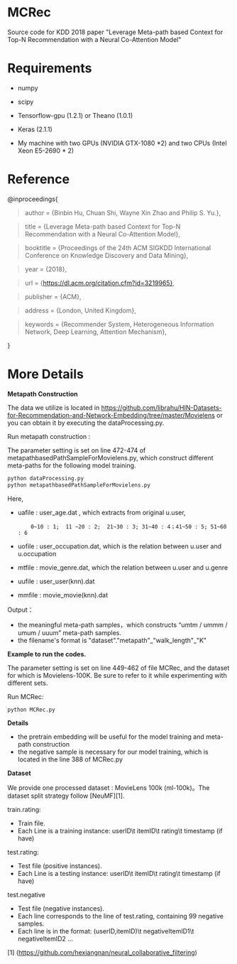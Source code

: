 # MCRec
Source code for KDD 2018 paper "Leverage Meta-path based Context for Top-N Recommendation with a Neural Co-Attention Model"

# Requirements

* numpy

* scipy

* Tensorflow-gpu (1.2.1) or Theano (1.0.1)

* Keras (2.1.1)

* My machine with two GPUs (NVIDIA GTX-1080 *2) and two CPUs (Intel Xeon E5-2690 * 2)

# Reference

@inproceedings{

> author = {Binbin Hu, Chuan Shi, Wayne Xin Zhao and Philip S. Yu.},
 
> title = {Leverage Meta-path based Context for Top-N Recommendation with a Neural Co-Attention Model},
 
> booktitle = {Proceedings of the 24th ACM SIGKDD International Conference on Knowledge Discovery and Data Mining},
 
> year = {2018},
 
> url = {https://dl.acm.org/citation.cfm?id=3219965},
 
> publisher = {ACM},

> address = {London, United Kingdom},

> keywords = {Recommender System, Heterogeneous Information Network, Deep Learning, Attention Mechanism},
 
}

# More Details

**Metapath Construction**

The data we utilize is located in <https://github.com/librahu/HIN-Datasets-for-Recommendation-and-Network-Embedding/tree/master/Movielens> or you can obtain it by executing the dataProcessing.py.

Run metapath construction : 

The parameter setting is set on line 472-474 of metapathbasedPathSampleForMovielens.py, which construct different meta-paths for the following model training.

```python
python dataProcessing.py
python metapathbasedPathSampleForMovielens.py
```

Here,  

- uafile :  user_age.dat , which extracts from original u.user, 

  		  0~10 : 1;  11 ~20 : 2;  21~30 : 3; 31~40 : 4；41~50 : 5; 51~60 : 6

- uofile :  user_occupation.dat, which is the relation between u.user and u.occupation

- mtfile :  movie_genre.dat, which the relation between u.user and u.genre 

- uufile :  user_user(knn).dat

- mmfile : movie_movie(knn).dat

Output：

- the meaningful meta-path samples，which constructs “umtm / ummm / umum / uuum”  meta-path samples. 
- the filename's format is "dataset"."metapath"_"walk_length"\_"K"

**Example to run the codes.**

The parameter setting is set on line 449-462 of file MCRec, and the dataset for which is Movielens-100K.  Be sure to refer to it while experimenting with different sets.

Run MCRec:

```python
python MCRec.py
```

**Details**

- the pretrain embedding will be useful for the model training and meta-path construction
- the negative sample is necessary for our model training, which is located in the line 388 of MCRec.py



**Dataset**

We provide one processed dataset : MovieLens 100k (ml-100k)。The dataset split  strategy follow [NeuMF][1].

train.rating:

- Train file.
- Each Line is a training instance: userID\t itemID\t rating\t timestamp (if have)

test.rating:

- Test file (positive instances).
- Each Line is a testing instance: userID\t itemID\t rating\t timestamp (if have)

test.negative

- Test file (negative instances).
- Each line corresponds to the line of test.rating, containing 99 negative samples.
- Each line is in the format: (userID,itemID)\t negativeItemID1\t negativeItemID2 ...



[1] (https://github.com/hexiangnan/neural_collaborative_filtering)
